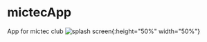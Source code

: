 # mictecApp
App for mictec club
![splash screen](https://github.com/mictecttu/MictecClub/blob/master/splash_screen.jpeg){:height="50%" width="50%"}
